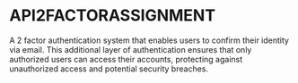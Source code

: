 # API2FACTORASSIGNMENT
A 2 factor authentication system that enables users to confirm their identity via email. This additional layer of authentication ensures that only authorized users can access their accounts, protecting against unauthorized access and potential security breaches.
